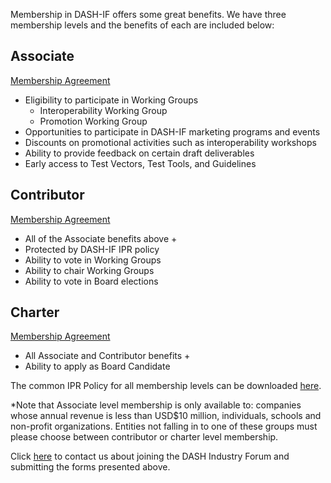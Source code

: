 
Membership in DASH-IF offers some great benefits. We have three membership levels and the benefits of each are included below:

## Associate
[Membership Agreement](https://dash-industry-forum.github.io/docs/DASH-IF-Associate-Member-Agreement_07-2015.pdf)

* Eligibility to participate in Working Groups
    * Interoperability Working Group
    * Promotion Working Group
* Opportunities to participate in DASH-IF marketing programs and events
* Discounts on promotional activities such as interoperability workshops
* Ability to provide feedback on certain draft deliverables
* Early access to Test Vectors, Test Tools, and Guidelines

## Contributor
[Membership Agreement](https://dash-industry-forum.github.io/docs/DASH-IF-Contributor-Member-Agreement-Final-05-10-12.pdf)

* All of the Associate benefits above +
* Protected by DASH-IF IPR policy
* Ability to vote in Working Groups
* Ability to chair Working Groups
* Ability to vote in Board elections

## Charter
[Membership Agreement](https://dash-industry-forum.github.io/docs/DASH-IF-Charter-Member-Agreement-Final-05-10-12.pdf)

* All Associate and Contributor benefits +
* Ability to apply as Board Candidate

The common IPR Policy for all membership levels can be downloaded [here](https://dash-industry-forum.github.io/docs/DASH-IF-IPR-Policy-Appendix-B-08-14-17.pdf).


*Note that Associate level membership is only available to: companies whose annual revenue is less than USD$10 million, individuals, schools and non-profit organizations. Entities not falling in to one of these groups must please choose between contributor or charter level membership.

Click [here](mailto:dashindustry@live.com) to contact us about joining the DASH Industry Forum and submitting the forms presented above.

